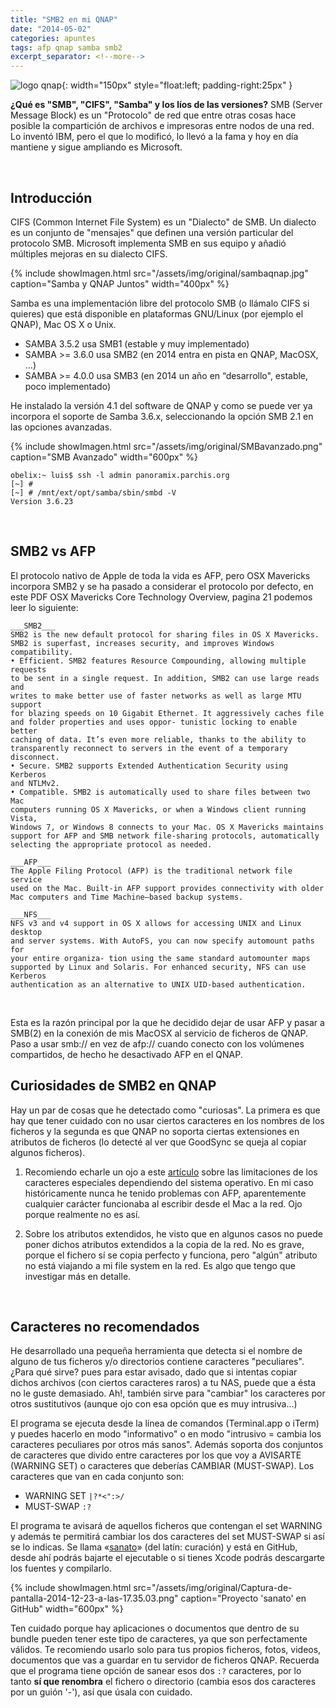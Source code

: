 ```yaml
---
title: "SMB2 en mi QNAP"
date: "2014-05-02"
categories: apuntes
tags: afp qnap samba smb2
excerpt_separator: <!--more-->
---
```



![logo qnap](/assets/img/posts/logo-qnap.jpg){: width="150px" style="float:left; padding-right:25px" } 

**¿Qué es "SMB", "CIFS", "Samba" y los líos de las versiones?** SMB (Server Message Block) es un "Protocolo" de red que entre otras cosas hace posible la compartición de archivos e impresoras entre nodos de una red. Lo inventó IBM, pero el que lo modificó, lo llevó a la fama y hoy en día mantiene y sigue ampliando es Microsoft.

<br clear="left"/>
<!--more-->

## Introducción

CIFS (Common Internet File System) es un "Dialecto" de SMB. Un dialecto es un conjunto de "mensajes" que definen una versión particular del protocolo SMB. Microsoft implementa SMB en sus equipo y añadió múltiples mejoras en su dialecto CIFS.

{% include showImagen.html
    src="/assets/img/original/sambaqnap.jpg"
    caption="Samba y QNAP Juntos"
    width="400px"
    %}

Samba es una implementación libre del protocolo SMB (o llámalo CIFS si quieres) que está disponible en plataformas GNU/Linux (por ejemplo el QNAP), Mac OS X o Unix.

- SAMBA 3.5.2 usa SMB1 (estable y muy implementado)
- SAMBA >= 3.6.0 usa SMB2 (en 2014 entra en pista en QNAP, MacOSX, …)
- SAMBA >= 4.0.0 usa SMB3 (en 2014 un año en “desarrollo", estable, poco implementado)

He instalado la versión 4.1 del software de QNAP y como se puede ver ya incorpora el soporte de Samba 3.6.x, seleccionando la opción SMB 2.1 en las opciones avanzadas.

{% include showImagen.html
    src="/assets/img/original/SMBavanzado.png"
    caption="SMB Avanzado"
    width="600px"
    %}

```console
obelix:~ luis$ ssh -l admin panoramix.parchis.org
[~] # 
[~] # /mnt/ext/opt/samba/sbin/smbd -V 
Version 3.6.23
```

<br/>

## SMB2 vs AFP

El protocolo nativo de Apple de toda la vida es AFP, pero OSX Mavericks incorpora SMB2 y se ha pasado a considerar el protocolo por defecto, en este PDF OSX Mavericks Core Technology Overview, pagina 21 podemos leer lo siguiente:

```
___SMB2___
SMB2 is the new default protocol for sharing files in OS X Mavericks.
SMB2 is superfast, increases security, and improves Windows compatibility.
• Efficient. SMB2 features Resource Compounding, allowing multiple requests
to be sent in a single request. In addition, SMB2 can use large reads and
writes to make better use of faster networks as well as large MTU support
for blazing speeds on 10 Gigabit Ethernet. It aggressively caches file
and folder properties and uses oppor- tunistic locking to enable better
caching of data. It’s even more reliable, thanks to the ability to
transparently reconnect to servers in the event of a temporary disconnect.
• Secure. SMB2 supports Extended Authentication Security using Kerberos
and NTLMv2.
• Compatible. SMB2 is automatically used to share files between two Mac
computers running OS X Mavericks, or when a Windows client running Vista,
Windows 7, or Windows 8 connects to your Mac. OS X Mavericks maintains
support for AFP and SMB network file-sharing protocols, automatically
selecting the appropriate protocol as needed.
 
___AFP___
The Apple Filing Protocol (AFP) is the traditional network file service
used on the Mac. Built-in AFP support provides connectivity with older
Mac computers and Time Machine–based backup systems.
   
___NFS___
NFS v3 and v4 support in OS X allows for accessing UNIX and Linux desktop
and server systems. With AutoFS, you can now specify automount paths for
your entire organiza- tion using the same standard automounter maps
supported by Linux and Solaris. For enhanced security, NFS can use Kerberos
authentication as an alternative to UNIX UID-based authentication.
```

 

Esta es la razón principal por la que he decidido dejar de usar AFP y pasar a SMB(2) en la conexión de mis MacOSX al servicio de ficheros de QNAP. Paso a usar smb:// en vez de afp:// cuando conecto con los volúmenes compartidos, de hecho he desactivado AFP en el QNAP.
 
<br/>

## Curiosidades de SMB2 en QNAP

Hay un par de cosas que he detectado como "curiosas". La primera es que hay que tener cuidado con no usar ciertos caracteres en los nombres de los ficheros y la segunda es que QNAP no soporta ciertas extensiones en atributos de ficheros (lo detecté al ver que GoodSync se queja al copiar algunos ficheros).

1) Recomiendo echarle un ojo a este [artículo](http://en.wikipedia.org/wiki/Filename#Comparison_of_filename_limitations) sobre las limitaciones de los caracteres especiales dependiendo del sistema operativo. En mi caso históricamente nunca he tenido problemas con AFP, aparentemente cualquier carácter funcionaba al escribir desde el Mac a la red. Ojo porque realmente no es así.

2) Sobre los atributos extendidos, he visto que en algunos casos no puede poner dichos atributos extendidos a la copia de la red. No es grave, porque el fichero sí se copia perfecto y funciona, pero "algún" atributo no está viajando a mi file system en la red. Es algo que tengo que investigar más en detalle.

<br/>

## Caracteres no recomendados

He desarrollado una pequeña herramienta que detecta si el nombre de alguno de tus ficheros y/o directorios contiene caracteres "peculiares". ¿Para qué sirve? pues para estar avisado, dado que si intentas copiar dichos archivos (con ciertos caracteres raros) a tu NAS, puede que a ésta no le guste demasiado. Ah!, también sirve para "cambiar" los caracteres por otros sustitutivos (aunque ojo con esa opción que es muy intrusiva...)

El programa se ejecuta desde la línea de comandos (Terminal.app o iTerm) y puedes hacerlo en modo "informativo" o en modo "intrusivo = cambia los caracteres peculiares por otros más sanos". Además soporta dos conjuntos de caracteres que divido entre caracteres por los que voy a AVISARTE (WARNING SET) o caracteres que deberías CAMBIAR (MUST-SWAP). Los caracteres que van en cada conjunto son:

* WARNING SET `|?*<":>/`
* MUST-SWAP `:?`

El programa te avisará de aquellos ficheros que contengan el set WARNING y además te permitirá cambiar los dos caracteres del set MUST-SWAP si así se lo indicas. Se llama «[sanato](https://github.com/LuisPalacios/sanato)» (del latín: curación) y está en GitHub, desde ahí podrás bajarte el ejecutable o si tienes Xcode podrás descargarte los fuentes y compilarlo.


{% include showImagen.html
    src="/assets/img/original/Captura-de-pantalla-2014-12-23-a-las-17.35.03.png"
    caption="Proyecto 'sanato' en GitHub"
    width="600px"
    %}

Ten cuidado porque hay aplicaciones o documentos que dentro de su bundle pueden tener este tipo de caracteres, ya que son perfectamente válidos. Te recomiendo usarlo solo para tus propios ficheros, fotos, videos, documentos que vas a guardar en tu servidor de ficheros QNAP. Recuerda que el programa tiene opción de sanear esos dos `:?` caracteres, por lo tanto **sí que renombra** el fichero o directorio (cambia esos dos caracteres por un guión '-'), así que úsala con cuidado.


